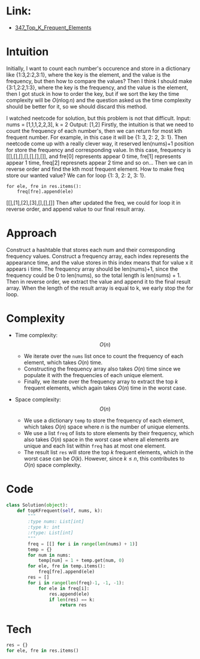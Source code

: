 # Link:
- [347_Top_K_Frequent_Elements](https://leetcode.com/problems/top-k-frequent-elements/description/)

# Intuition
<!-- Describe your first thoughts on how to solve this problem. -->
Initially, I want to count each number's occurence and store in a dictionary like {1:3,2:2,3:1}, where the key is the element, and the value is the frequency, but then how to compare the values? Then I think I should make {3:1,2:2,1:3}, where the key is the frequency, and the value is the element, then I got stuck in how to order the key, but if we sort the key the time complexity will be $O(n \log n)$ and the question asked us the time complexity should be better for it, so we should discard this method.

I watched neetcode for solution, but this problem is not that difficult.
Input: nums = [1,1,1,2,2,3], k = 2
Output: [1,2]
Firstly, the intuition is that we need to count the frequency of each number's, then we can return for most kth frequent number. For example, in this case it will be {1: 3, 2: 2, 3: 1}.
Then neetcode come up with a really clever way, it reserved len(nums)+1 position for store the frequency and corresponding value. In this case, frequency is [[],[],[],[],[],[],[]], and fre[0] represents appear 0 time, fre[1] represents appear 1 time, freq[2] represnets appear 2 time and so on... Then we can in reverse order and find the kth most frequent element.
How to make freq store our wanted value? We can for loop {1: 3, 2: 2, 3: 1}. 

    for ele, fre in res.items():
        freq[fre].append(ele)

[[],[1],[2],[3],[],[],[]]
Then after updated the freq, we could for loop it in reverse order, and append value to our final result array.

# Approach
<!-- Describe your approach to solving the problem. -->
Construct a hashtable that stores each num and their corresponding frequency values. Construct a frequency array, each index represents the appearance time, and the value stores in this index means that for value x it appears i time. The frequency array should be len(nums)+1, since the frequency could be 0 to len(nums), so the total length is len(nums) + 1. Then in reverse order, we extract the value and append it to the final result array. When the length of the result array is equal to k, we early stop the for loop.


# Complexity
- Time complexity:
  $$O(n)$$

  - We iterate over the `nums` list once to count the frequency of each element, which takes $O(n)$ time.
  - Constructing the frequency array also takes $O(n)$ time since we populate it with the frequencies of each unique element.
  - Finally, we iterate over the frequency array to extract the top $k$ frequent elements, which again takes $O(n)$ time in the worst case.

- Space complexity:
    $$O(n)$$ 

  - We use a dictionary `temp` to store the frequency of each element, which takes $O(n)$ space where $n$ is the number of unique elements.
  - We use a list `freq` of lists to store elements by their frequency, which also takes $O(n)$ space in the worst case where all elements are unique and each list within `freq` has at most one element.
  - The result list `res` will store the top $k$ frequent elements, which in the worst case can be $O(k)$. However, since $k \leq n$, this contributes to $O(n)$ space complexity.

# Code
```python
class Solution(object):
    def topKFrequent(self, nums, k):
        """
        :type nums: List[int]
        :type k: int
        :rtype: List[int]
        """
        freq = [[] for i in range(len(nums) + 1)]
        temp = {}
        for num in nums:
            temp[num] = 1 + temp.get(num, 0)
        for ele, fre in temp.items():
            freq[fre].append(ele)
        res = []
        for i in range(len(freq)-1, -1, -1):
            for ele in freq[i]:
                res.append(ele)
                if len(res) == k:
                    return res
```
# Tech

```python
res = {}
for ele, fre in res.items()
```
